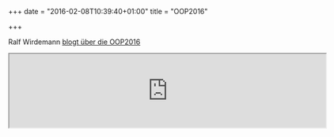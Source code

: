 +++
date = "2016-02-08T10:39:40+01:00"
title = "OOP2016"

+++

Ralf Wirdemann [blogt über die OOP2016](http://ralfwirdemann.de/?p=417) 

<iframe src="http://ralfwirdemann.de/?p=417#post-417" width="640px"></iframe>